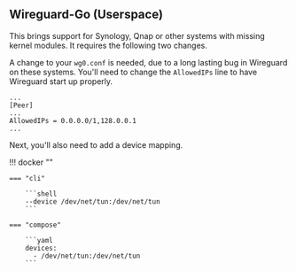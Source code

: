 ## Wireguard-Go (Userspace)

This brings support for Synology, Qnap or other systems with missing kernel modules. It requires the following two changes.

A change to your `wg0.conf` is needed, due to a long lasting bug in Wireguard on these systems. You'll need to change the `AllowedIPs` line to have Wireguard start up properly.

```text
...
[Peer]
...
AllowedIPs = 0.0.0.0/1,128.0.0.1
...
```

Next, you'll also need to add a device mapping.

!!! docker ""

    === "cli"

        ```shell
        --device /dev/net/tun:/dev/net/tun
        ```

    === "compose"

        ```yaml
        devices:
          - /dev/net/tun:/dev/net/tun
        ```
